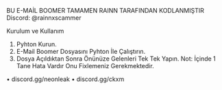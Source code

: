 BU E-MAİL BOOMER TAMAMEN RAINN TARAFINDAN KODLANMIŞTIR Discord: @rainnxscammer

Kurulum ve Kullanım

1. Pyhton Kurun.
2. E-Mail Boomer Dosyasını Pyhton İle Çalıştırın.
3. Dosya Açıldıktan Sonra Önünüze Gelenleri Tek Tek Yapın.
Not: İçinde 1 Tane Hata Vardır Onu Fixlemeniz Gerekmektedir.

• discord.gg/neonleak
• discord.gg/ckxm
